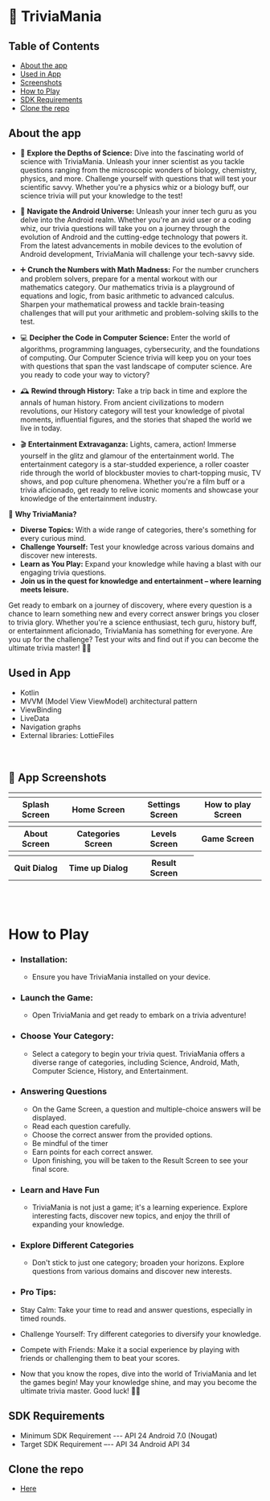 # 🧠 TriviaMania

## Table of Contents
- [About the app](#Abouttheapp)
- [Used in App](#UsedinApp)
- [Screenshots](#Screenshots)
- [How to Play](#HowtoPlay)
- [SDK Requirements](#SDKRequirements)
- [Clone the repo](#Clonetherepo)


## About the app

- 🧠 **Explore the Depths of Science:** Dive into the fascinating world of science with TriviaMania. Unleash your inner scientist as you tackle questions ranging from the microscopic wonders of biology, chemistry, physics, and more. Challenge yourself with questions that will test your scientific savvy. Whether you're a physics whiz or a biology buff, our science trivia will put your knowledge to the test!

- 🤖 **Navigate the Android Universe:** Unleash your inner tech guru as you delve into the Android realm. Whether you're an avid user or a coding whiz, our trivia questions will take you on a journey through the evolution of Android and the cutting-edge technology that powers it. From the latest advancements in mobile devices to the evolution of Android development, TriviaMania will challenge your tech-savvy side.

- ➕ **Crunch the Numbers with Math Madness:** For the number crunchers and problem solvers, prepare for a mental workout with our mathematics category. Our mathematics trivia is a playground of equations and logic, from basic arithmetic to advanced calculus. Sharpen your mathematical prowess and tackle brain-teasing challenges that will put your arithmetic and problem-solving skills to the test.

- 💻 **Decipher the Code in Computer Science:** Enter the world of algorithms, programming languages, cybersecurity, and the foundations of computing. Our Computer Science trivia will keep you on your toes with questions that span the vast landscape of computer science. Are you ready to code your way to victory?

- 🕰️ **Rewind through History:** Take a trip back in time and explore the annals of human history. From ancient civilizations to modern revolutions, our History category will test your knowledge of pivotal moments, influential figures, and the stories that shaped the world we live in today.

- 🎬 **Entertainment Extravaganza:** Lights, camera, action! Immerse yourself in the glitz and glamour of the entertainment world. The entertainment category is a star-studded experience, a roller coaster ride through the world of blockbuster movies to chart-topping music, TV shows, and pop culture phenomena. Whether you're a film buff or a trivia aficionado, get ready to relive iconic moments and showcase your knowledge of the entertainment industry.

🌟 **Why TriviaMania?**
- **Diverse Topics:** With a wide range of categories, there's something for every curious mind.
- **Challenge Yourself:** Test your knowledge across various domains and discover new interests.
- **Learn as You Play:** Expand your knowledge while having a blast with our engaging trivia questions.
- **Join us in the quest for knowledge and entertainment – where learning meets leisure.**

Get ready to embark on a journey of discovery, where every question is a chance to learn something new and every correct answer brings you closer to trivia glory. Whether you're a science enthusiast, tech guru, history buff, or entertainment aficionado, TriviaMania has something for everyone. Are you up for the challenge? Test your wits and find out if you can become the ultimate trivia master! 🚀✨

## Used in App

- Kotlin
- MVVM (Model View ViewModel) architectural pattern
- ViewBinding
- LiveData
- Navigation graphs
- External libraries: LottieFiles <br>
<br><br>

## 📱 App Screenshots

<table> 
<tr> 
<th> </th>
<th> </th> 
<th>  </th>
<th>  </th>
</tr>

<tr> 
<th>Splash Screen</th> 
<th>Home Screen</th> 
<th>Settings Screen</th> 
<th>How to play Screen</th> 
</tr>

<tr> 
<th>  </th>
<th>  </th>
<th>  </th> 
<th>  </th>  
</tr>  

<tr> 
<th>About Screen</th> 
<th>Categories Screen</th> 
<th>Levels Screen</th> 
<th>Game Screen</th>  
</tr>

<tr>
<th>  </th>  
<th>  </th>  
<th>  </th>  
<th>  </th>  
</tr> 

<tr> 
<th>Quit Dialog</th> 
<th>Time up Dialog</th> 
<th>Result Screen</th>
</tr> 
</table>
<br><br>

# How to Play

- ### Installation:
  - Ensure you have TriviaMania installed on your device.

- ### Launch the Game:
  - Open TriviaMania and get ready to embark on a trivia adventure!

- ### Choose Your Category:
  - Select a category to begin your trivia quest. TriviaMania offers a diverse range of categories, including Science, Android, Math, Computer Science, History, and Entertainment.
  
- ### Answering Questions
  - On the Game Screen, a question and multiple-choice answers will be displayed.
  - Read each question carefully.
  - Choose the correct answer from the provided options.
  - Be mindful of the timer
  - Earn points for each correct answer.
  - Upon finishing, you will be taken to the Result Screen to see your final score.
  
- ### Learn and Have Fun
  - TriviaMania is not just a game; it's a learning experience. Explore interesting facts, discover new topics, and enjoy the thrill of expanding your knowledge.

- ### Explore Different Categories
  - Don't stick to just one category; broaden your horizons. Explore questions from various domains and discover new interests.

- ### Pro Tips:
 - Stay Calm: Take your time to read and answer questions, especially in timed rounds.
 - Challenge Yourself: Try different categories to diversify your knowledge.
 - Compete with Friends: Make it a social experience by playing with friends or challenging them to beat your scores.
 - Now that you know the ropes, dive into the world of TriviaMania and let the games begin! May your knowledge shine, and may you become the ultimate trivia master. Good luck! 🌟🚀

## SDK Requirements

- Minimum SDK Requirement --- API 24 Android 7.0 (Nougat)
- Target SDK Requirement –-- API 34 Android API 34

## Clone the repo

- [Here](https://github.com/Chinazablossom/TriviaMania.git)


















